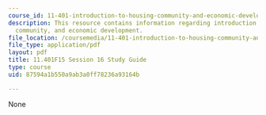 ```yaml
---
course_id: 11-401-introduction-to-housing-community-and-economic-development-fall-2015
description: This resource contains information regarding introduction to housing,
  community, and economic development.
file_location: /coursemedia/11-401-introduction-to-housing-community-and-economic-development-fall-2015/87594a1b550a9ab3a0ff78236a93164b_MIT11_401F15_Session16.pdf
file_type: application/pdf
layout: pdf
title: 11.401F15 Session 16 Study Guide
type: course
uid: 87594a1b550a9ab3a0ff78236a93164b

---
```

None